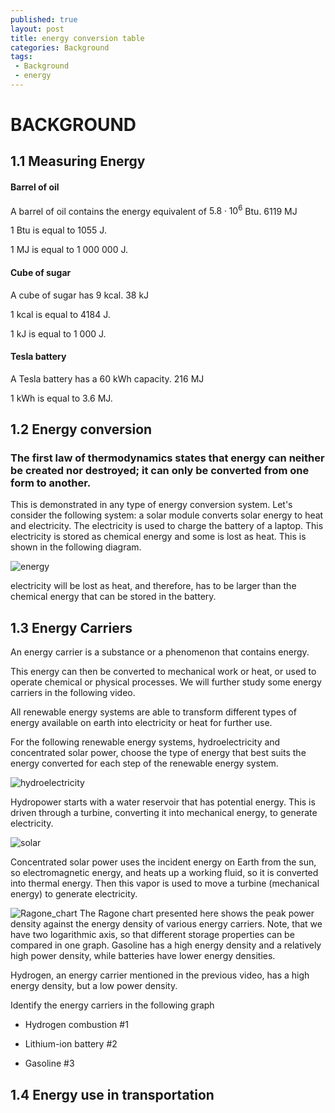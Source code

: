 ```yaml
---
published: true
layout: post
title: energy conversion table
categories: Background
tags:
 - Background
 - energy
---
```

# BACKGROUND


## 1.1 Measuring Energy
#### Barrel of oil

A barrel of oil contains the energy equivalent of $5.8 \cdot 10^6$ Btu.
6119 MJ



1 Btu is equal to 1055 J.

1 MJ is equal to 1 000 000 J.

#### Cube of sugar

A cube of sugar has 9 kcal.
38 kJ


1 kcal is equal to 4184 J.

1 kJ is equal to 1 000 J.  


#### Tesla battery

A Tesla battery has a 60 kWh capacity.
 216 MJ

1 kWh is equal to 3.6 MJ.


## 1.2 Energy conversion
### The first law of thermodynamics states that energy can neither be created nor destroyed; it can only be converted from one form to another.

This is demonstrated in any type of energy conversion system. Let's consider the following system: a solar module converts solar energy to heat and electricity. The electricity is used to charge the battery of a laptop. This electricity is stored as chemical energy and some is lost as heat. This is shown in the following diagram.

![energy](https://d37djvu3ytnwxt.cloudfront.net/assets/courseware/v1/f174b85cd06e515e97209501d8c3b8a7/asset-v1:DelftX+EnergyX+2T2016+type@asset+block/Week_1.2_Exercise_2.jpg)

electricity will be lost as heat, and therefore, has to be larger than the chemical energy that can be stored in the battery.

## 1.3 Energy Carriers

An energy carrier is a substance or a phenomenon that contains energy.

This energy can then be converted to mechanical work or heat, or used to operate chemical or physical processes. We will further study some energy carriers in the following video.

All renewable energy systems are able to transform different types of energy available on earth into electricity or heat for further use.

For the following renewable energy systems, hydroelectricity and concentrated solar power, choose the type of energy that best suits the energy converted for each step of the renewable energy system.

![hydroelectricity](https://d37djvu3ytnwxt.cloudfront.net/assets/courseware/v1/43793da1db18506c68ac3c4d7c6e072b/asset-v1:DelftX+EnergyX+2T2016+type@asset+block/Hydro-energy.jpg)


Hydropower starts with a water reservoir that has potential energy. This is driven through a turbine, converting it into mechanical energy, to generate electricity.


![solar](https://d37djvu3ytnwxt.cloudfront.net/assets/courseware/v1/0c5ea551137937bdf7968266c3be4a0b/asset-v1:DelftX+EnergyX+2T2016+type@asset+block/concentrated_solar_power.jpg)


Concentrated solar power uses the incident energy on Earth from the sun, so electromagnetic energy, and heats up a working fluid, so it is converted into thermal energy. Then this vapor is used to move a turbine (mechanical energy) to generate electricity.

![Ragone_chart](https://d37djvu3ytnwxt.cloudfront.net/assets/courseware/v1/4c1d69353a36c71436e5d9a57b6867d6/asset-v1:DelftX+EnergyX+2T2016+type@asset+block/Ragone_chart.jpg)
The Ragone chart presented here shows the peak power density against the energy density of various energy carriers. Note, that we have two logarithmic axis, so that different storage properties can be compared in one graph. Gasoline has a high energy density and a relatively high power density, while batteries have lower energy densities.

Hydrogen, an energy carrier mentioned in the previous video, has a high energy density, but a low power density.

Identify the energy carriers in the following graph

  - Hydrogen combustion  #1

  - Lithium-ion battery   #2

  - Gasoline  #3

## 1.4 Energy use in transportation
